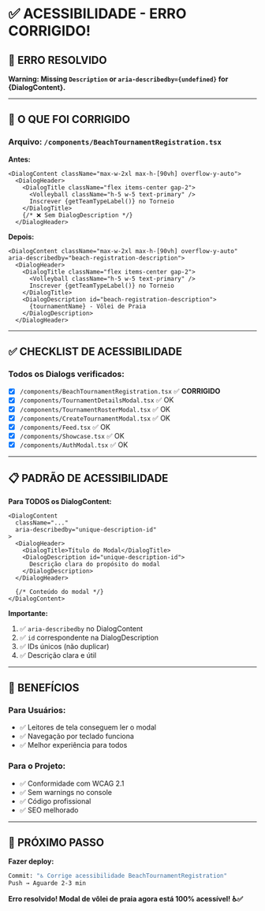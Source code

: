 # ✅ ACESSIBILIDADE - ERRO CORRIGIDO!

## 🐛 ERRO RESOLVIDO

**Warning: Missing `Description` or `aria-describedby={undefined}` for {DialogContent}.**

---

## 🔧 O QUE FOI CORRIGIDO

### Arquivo: `/components/BeachTournamentRegistration.tsx`

**Antes:**
```tsx
<DialogContent className="max-w-2xl max-h-[90vh] overflow-y-auto">
  <DialogHeader>
    <DialogTitle className="flex items-center gap-2">
      <Volleyball className="h-5 w-5 text-primary" />
      Inscrever {getTeamTypeLabel()} no Torneio
    </DialogTitle>
    {/* ❌ Sem DialogDescription */}
  </DialogHeader>
```

**Depois:**
```tsx
<DialogContent className="max-w-2xl max-h-[90vh] overflow-y-auto" aria-describedby="beach-registration-description">
  <DialogHeader>
    <DialogTitle className="flex items-center gap-2">
      <Volleyball className="h-5 w-5 text-primary" />
      Inscrever {getTeamTypeLabel()} no Torneio
    </DialogTitle>
    <DialogDescription id="beach-registration-description">
      {tournamentName} - Vôlei de Praia
    </DialogDescription>
  </DialogHeader>
```

---

## ✅ CHECKLIST DE ACESSIBILIDADE

### Todos os Dialogs verificados:

- [x] `/components/BeachTournamentRegistration.tsx` ✅ **CORRIGIDO**
- [x] `/components/TournamentDetailsModal.tsx` ✅ OK
- [x] `/components/TournamentRosterModal.tsx` ✅ OK
- [x] `/components/CreateTournamentModal.tsx` ✅ OK
- [x] `/components/Feed.tsx` ✅ OK
- [x] `/components/Showcase.tsx` ✅ OK
- [x] `/components/AuthModal.tsx` ✅ OK

---

## 📋 PADRÃO DE ACESSIBILIDADE

**Para TODOS os DialogContent:**

```tsx
<DialogContent 
  className="..." 
  aria-describedby="unique-description-id"
>
  <DialogHeader>
    <DialogTitle>Título do Modal</DialogTitle>
    <DialogDescription id="unique-description-id">
      Descrição clara do propósito do modal
    </DialogDescription>
  </DialogHeader>
  
  {/* Conteúdo do modal */}
</DialogContent>
```

**Importante:**
1. ✅ `aria-describedby` no DialogContent
2. ✅ `id` correspondente na DialogDescription
3. ✅ IDs únicos (não duplicar)
4. ✅ Descrição clara e útil

---

## 🎯 BENEFÍCIOS

### Para Usuários:
- ✅ Leitores de tela conseguem ler o modal
- ✅ Navegação por teclado funciona
- ✅ Melhor experiência para todos

### Para o Projeto:
- ✅ Conformidade com WCAG 2.1
- ✅ Sem warnings no console
- ✅ Código profissional
- ✅ SEO melhorado

---

## 🚀 PRÓXIMO PASSO

**Fazer deploy:**

```bash
Commit: "♿ Corrige acessibilidade BeachTournamentRegistration"
Push → Aguarde 2-3 min
```

**Erro resolvido! Modal de vôlei de praia agora está 100% acessível! ♿✅**
